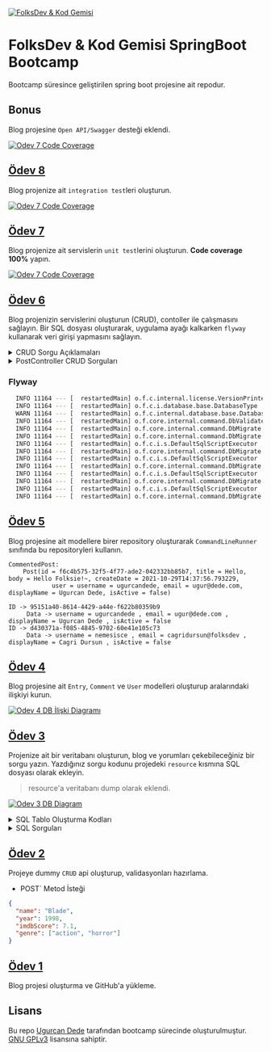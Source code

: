 [![](./img/logo.png "FolksDev & Kod Gemisi")](https://github.com/ugurcandede/)

# FolksDev & Kod Gemisi SpringBoot Bootcamp

Bootcamp süresince geliştirilen spring boot projesine ait repodur.

## Bonus

Blog projesine `Open API/Swagger` desteği eklendi.

[![](./img/open-api.PNG "Odev 7 Code Coverage")](https://github.com/ugurcandede/)

## [Ödev 8](https://github.com/ugurcandede/FolksDevBootcamp/commit/fdecc5b2aae34b94277e1739c4bc92b77dbecec3)

Blog projenize ait `integration test`leri oluşturun.

[![](./img/controller-coverage.PNG "Odev 7 Code Coverage")](https://github.com/ugurcandede/)


## [Ödev 7](https://github.com/Folksdev-camp/folksdev-ugurcandede/commit/fe699c9f8a9cd9ecfbef3df79d5a11cbeb3ab084)

Blog projenize ait servislerin `unit test`lerini oluşturun. **Code coverage 100%** yapın.

[![](./img/service-coverage.PNG "Odev 7 Code Coverage")](https://github.com/ugurcandede/)

## [Ödev 6](https://github.com/Folksdev-camp/folksdev-ugurcandede/commit/fe699c9f8a9cd9ecfbef3df79d5a11cbeb3ab084)

Blog projenizin servislerini oluşturun (CRUD), contoller ile çalışmasını sağlayın.
Bir SQL dosyası oluşturarak, uygulama ayağı kalkarken `flyway` kullanarak veri girişi yapmasını sağlayın.

<details>
<summary>CRUD Sorgu Açıklamaları</summary>

- **UserController**

| Metod | Adres | Açıklama | 
|:----:|:----:|:----:|
| GET | localhost:8080/v1/user | Bütün kullanıcıları listeler |
| GET | localhost:8080/v1/user/0 | ID 0 olan kullanıcıyı getirir |
| POST | localhost:8080/v1/user | Kullanıcı oluşturur |
| PUT | localhost:8080/v1/user/0 | ID 0 olan kullanıcıyı günceller |
| DELETE | localhost:8080/v1/user/0 | ID 0 olan kullanıcıyı siler |
---

- **PostController**

| Metod | Adres | Açıklama |
|:----:|:----:|:----:|
| GET | localhost:8080/v1/post | Bütün gönderileri listeler |
| GET | localhost:8080/v1/post/0 | ID 0 olan gönderiyi getirir |
| POST | localhost:8080/v1/post/0 | ID 0 olan kullanıcıya ait gönderi oluşturur |
| PUT | localhost:8080/v1/post/0 | ID 0 olan gönderiyi günceller |
| DELETE | localhost:8080/v1/post/0 | ID 0 olan gönderiyi siler |
---

- **CommentController**

| Metod | Adres | Açıklama |
|:----:|:----:|:----:|
| GET | localhost:8080/v1/comment | Bütün yorumları listeler |
| GET | localhost:8080/v1/comment/0 | ID 0 olan yorumu getirir |
| POST | localhost:8080/v1/comment | Yorum oluşturur |
| PUT | localhost:8080/v1/comment/0 | ID 0 olan yorumu günceller |
| DELETE | localhost:8080/v1/comment/0 | ID 0 olan yorumu siler |
</details>

<details>
<summary>PostController CRUD Sorguları</summary>

| Metod | Adres | Açıklama |
|:----:|:----:|:----:|
| POST | localhost:8080/v1/post | Gönderi oluşturur |

```json
{
    "title": "Post Title",
    "body": "Lorem ipsum dolor sit amet, consectetur adipiscing elit. Sed a diam consectetur.",
    "status": "DRAFT"
}
```
---

| Metod | Adres | Açıklama |
|:----:|:----:|:----:|
| GET | localhost:8080/v1/post | Bütün gönderileri listeler |

```json
[
  {
    "id": "9e68a3e6-c531-4321-962f-0d333b5142ca",
    "title": "Hello",
    "body": "Hello Folksie!~",
    "creationDate": "2021-11-05T17:42:50.383426",
    "status": "PUBLISHED",
    "user": {
      "id": "7d5ddf73-0a64-43b0-b62b-2cd3dab5f2be",
      "username": "ugurcandede",
      "email": "ugur@dede.com",
      "displayName": "Ugurcan Dede"
    },
    "comments": []
  },
  {
    "id": "001250ab-b76b-4f89-9dad-2d1e64719a17",
    "title": "Lorem Ipsum",
    "body": "Lorem ipsum dolor sit amet, consectetur adipiscing elit. Sed a diam consectetur.",
    "creationDate": "2021-11-05T17:42:50.542691",
    "status": "PUBLISHED",
    "user": {
      "id": "3403a2c4-241f-4a2b-8386-62c360d22ffe",
      "username": "nemesisce",
      "email": "cagridursun@folksdev",
      "displayName": "Cagri Dursun"
    },
    "comments": [
      {
        "id": "1fa4ddee-9453-47df-ad0e-bc78e9d71dae",
        "body": "Hi Kod Gemisi",
        "creationDate": "2021-11-05T17:42:50.542691"
      }
    ]
  }
]
```

---

| Metod | Adres | Açıklama |
|:----:|:----:|:----:|
| GET | localhost:8080/v1/post/9e68a3e6-c531-4321-962f-0d333b5142ca | ID 9e68a3e6-c531-4321-962f-0d333b5142ca olan gönderiyi getirir |

```json
{
  "id": "9e68a3e6-c531-4321-962f-0d333b5142ca",
  "title": "Hello",
  "body": "Hello Folksie!~",
  "creationDate": "2021-11-05T17:42:50.383426",
  "status": "PUBLISHED",
  "user": {
    "id": "7d5ddf73-0a64-43b0-b62b-2cd3dab5f2be",
    "username": "ugurcandede",
    "email": "ugur@dede.com",
    "displayName": "Ugurcan Dede"
  },
  "comments": []
}
```

---

| Metod | Adres | Açıklama |
|:----:|:----:|:----:|
| PUT | localhost:8080/v1/post/88147f8c-791b-43ff-ad05-bfb4c1786aff | ID 88147f8c-791b-43ff-ad05-bfb4c1786aff olan gönderiyi günceller |

```json
{
  "id": "ba49d411-df37-4fb3-9de8-1ede14d74f37",
  "title": "Updated title",
  "body": "Updated body",
  "createdAt": "2021-11-06T01:42:00.100413",
  "updatedAt": "2021-11-06T04:12:37.9239274",
  "status": "PUBLISHED",
  "user": {
    "id": "c4db6180-cd30-4253-ba53-b3d73547a4c8",
    "username": "ugurcandede",
    "email": "ugur@dede.com",
    "displayName": "Ugurcan Dede"
  },
  "comments": []
}
```

---

| Metod | Adres | Açıklama |
|:----:|:----:|:----:|
| DELETE | localhost:8080/v1/post/88147f8c-791b-43ff-ad05-bfb4c1786aff | ID 88147f8c-791b-43ff-ad05-bfb4c1786aff olan gönderiyi siler |
```text
ba49d411-df37-4fb3-9de8-1ede14d74f37 deleted
```

</details>

### Flyway
```bash
  INFO 11164 --- [  restartedMain] o.f.c.internal.license.VersionPrinter    : Flyway Community Edition 7.7.3 by Redgate
  INFO 11164 --- [  restartedMain] o.f.c.i.database.base.DatabaseType       : Database: jdbc:postgresql://localhost:5432/blog (PostgreSQL 14.0)
  WARN 11164 --- [  restartedMain] o.f.c.internal.database.base.Database    : Flyway upgrade recommended: Flyway upgrade recommended: org.flywaydb.core.internal.database.postgresql.PostgreSQLDatabaseType@7131dad0 14.0 is newer than this version of Flyway and support has not been tested. The latest supported version of org.flywaydb.core.internal.database.postgresql.PostgreSQLDatabaseType@7131dad0 is 13.
  INFO 11164 --- [  restartedMain] o.f.core.internal.command.DbValidate     : Successfully validated 5 migrations (execution time 00:00.021s)
  INFO 11164 --- [  restartedMain] o.f.core.internal.command.DbMigrate      : Current version of schema "public": 1
  INFO 11164 --- [  restartedMain] o.f.core.internal.command.DbMigrate      : Migrating schema "public" to version "1.1 - create user"
  INFO 11164 --- [  restartedMain] o.f.c.i.s.DefaultSqlScriptExecutor       : 0 rows affected
  INFO 11164 --- [  restartedMain] o.f.core.internal.command.DbMigrate      : Migrating schema "public" to version "1.2 - create post"
  INFO 11164 --- [  restartedMain] o.f.c.i.s.DefaultSqlScriptExecutor       : 0 rows affected
  INFO 11164 --- [  restartedMain] o.f.core.internal.command.DbMigrate      : Migrating schema "public" to version "1.3 - create comment"
  INFO 11164 --- [  restartedMain] o.f.c.i.s.DefaultSqlScriptExecutor       : 0 rows affected
  INFO 11164 --- [  restartedMain] o.f.core.internal.command.DbMigrate      : Migrating schema "public" to version "1.4 - insert user"
  INFO 11164 --- [  restartedMain] o.f.c.i.s.DefaultSqlScriptExecutor       : 1 rows affected
  INFO 11164 --- [  restartedMain] o.f.core.internal.command.DbMigrate      : Successfully applied 4 migrations to schema "public", now at version v1.4 (execution time 00:00.154s)
```

## [Ödev 5](https://github.com/Folksdev-camp/folksdev-ugurcandede/commit/99c9f829cd6d939b417f027c6e3492ac47d87b5b)

Blog projesine ait modellere birer repository oluşturarak `CommandLineRunner` sınıfında bu repositoryleri kullanın.

```
CommentedPost:
    Post(id = f6c4b575-32f5-4f77-ade2-042332bb85b7, title = Hello, body = Hello Folksie!~, createDate = 2021-10-29T14:37:56.793229,
            user = username = ugurcandede, email = ugur@dede.com, displayName = Ugurcan Dede, isActive = false)
```

```
ID -> 95151a40-8614-4429-a44e-f622b80359b9
	 Data -> username = ugurcandede , email = ugur@dede.com , displayName = Ugurcan Dede , isActive = false
ID -> d430371a-f085-4845-9702-60e41e105c73
	 Data -> username = nemesisce , email = cagridursun@folksdev , displayName = Cagri Dursun , isActive = false
```

## [Ödev 4](https://github.com/Folksdev-camp/folksdev-ugurcandede/commit/fa8bee2d48a4ddfa08bfd7a10572f1960c25e55d)

Blog projesine ait `Entry`, `Comment` ve `User` modelleri oluşturup aralarındaki ilişkiyi kurun.

[![](./img/odev-4.png "Odev 4 DB İlişki Diagramı")](https://github.com/ugurcandede/)

## [Ödev 3](https://github.com/Folksdev-camp/folksdev-ugurcandede/commit/adbf59c670c8a2c897cb7cb2887bae8df5d0cdd0)

Projenize ait bir veritabanı oluşturun, blog ve yorumları çekebileceğiniz bir sorgu yazın. Yazdığınız sorgu kodunu
projedeki `resource` kısmına SQL dosyası olarak ekleyin.

> resource'a veritabanı dump olarak eklendi.

[![](./img/odev3-diagram.png "Odev 3 DB Diagram")](https://github.com/ugurcandede/)

<details>
<summary>SQL Tablo Oluşturma Kodları </summary>

"User" Tablosu Oluşturma

```sql
create table if not exists "user"
(
    id           varchar not null,
    email        varchar,
    display_name varchar,
    constraint user_pk
    primary key (id)
);
```

---

"Posts" Tablosu Oluşturma

```sql
create table if not exists posts
(
    id           varchar,
    author_id    varchar,
    post_title   varchar,
    post_content varchar,
    post_date    date,
    constraint posts_user_id_fk
    foreign key (author_id) references "user"
);
```
---

"Comments" Tablosu Oluşturma

```sql
create table if not exists comments
(
    id        varchar not null,
    post_id   varchar,
    author_id varchar,
    content   varchar,
    constraint comments_pk
    primary key (id),
    constraint comments_user_id_fk
    foreign key (author_id) references "user",
    constraint comments_posts_id_fk
    foreign key (post_id) references posts (id)
);
```

---

`INSERT` Komutları

```sql
INSERT INTO public."user" (id, email, display_name)
VALUES ('1', 'ugur@dede.com', 'Ugurcan Dede'),
       ('2', 'cagri@folksdev.com', 'Cagri Dursun');
```

```sql
INSERT INTO public.posts (id, author_id, post_title, post_content, post_date)
VALUES ('2', '2', 'Hello', 'Hello Folksie!~', '2021-10-21');
```

```sql
INSERT INTO public.comments (id, post_id, author_id, content)
VALUES ('1', '2', '1', 'Hi Kod Gemisi');
```

</details>

<details>
<summary>SQL Sorguları</summary>

```sql
SELECT u.display_name AS "User", c.content AS "Comment"
FROM "user" AS u
         INNER JOIN comments AS c ON c.author_id = u.id
```

|     User     |    Comment    |
| :----------: | :-----------: |
| Ugurcan Dede | Hi Kod Gemisi |

---

```sql
SELECT u.display_name AS "User",
       p.post_title   AS "Post Title",
       p.post_content AS "Post Content",
       p.post_date    AS "Post Date"
FROM "user" AS u
         INNER JOIN posts AS p ON p.author_id = u.id;
```

|     User     | Post Title |  Post Content   | Post Date  |
| :----------: | :--------: | :-------------: | :--------: |
| Cagri Dursun |   Hello    | Hello Folksie!~ | 2021-10-21 |

---

```sql
SELECT u.display_name AS "User", p.post_title AS "Post Title", c.content as "Comment"
FROM "user" AS u
         LEFT JOIN comments c ON u.id = c.author_id
         INNER JOIN posts p ON c.post_id = p.id
```

|     User     | Post Title |    Comment    |
| :----------: | :--------: | :-----------: |
| Ugurcan Dede |   Hello    | Hi Kod Gemisi |

</details>

## [Ödev 2](https://github.com/Folksdev-camp/folksdev-ugurcandede/commit/761b611194f62bf00269ca399be43f1ec9c36a9b)

Projeye dummy `CRUD` api oluşturup, validasyonları hazırlama.

- POST` Metod İsteği

```json
{
  "name": "Blade",
  "year": 1998,
  "imdbScore": 7.1,
  "genre": ["action", "horror"]
}
```

## [Ödev 1](https://github.com/Folksdev-camp/folksdev-ugurcandede/commit/d862b9106133b364bf86ba610215381b7dbac322)

Blog projesi oluşturma ve GitHub'a yükleme.

## Lisans

Bu repo [Ugurcan Dede](https://github.com/ugurcandede) tarafından bootcamp sürecinde oluşturulmuştur. [GNU GPLv3](https://choosealicense.com/licenses/gpl-3.0/) lisansına
sahiptir.
